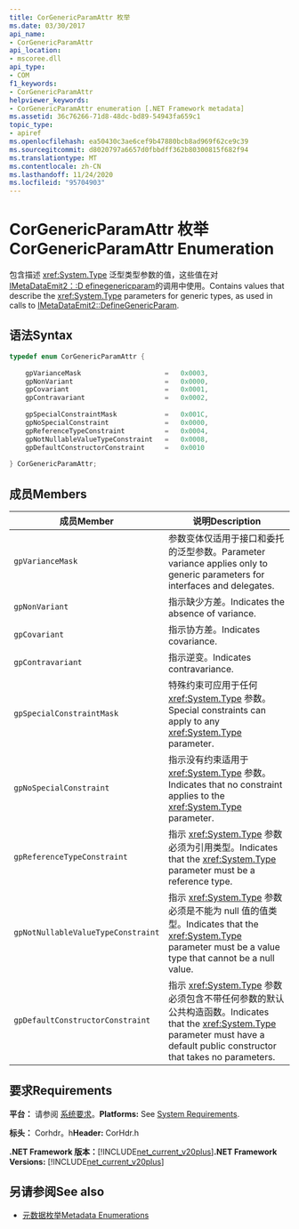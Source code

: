 ```yaml
---
title: CorGenericParamAttr 枚举
ms.date: 03/30/2017
api_name:
- CorGenericParamAttr
api_location:
- mscoree.dll
api_type:
- COM
f1_keywords:
- CorGenericParamAttr
helpviewer_keywords:
- CorGenericParamAttr enumeration [.NET Framework metadata]
ms.assetid: 36c76266-71d8-48dc-bd89-54943fa659c1
topic_type:
- apiref
ms.openlocfilehash: ea50430c3ae6cef9b47880bcb8ad969f62ce9c39
ms.sourcegitcommit: d8020797a6657d0fbbdff362b80300815f682f94
ms.translationtype: MT
ms.contentlocale: zh-CN
ms.lasthandoff: 11/24/2020
ms.locfileid: "95704903"
---
```

# <a name="corgenericparamattr-enumeration"></a><span data-ttu-id="7265c-102">CorGenericParamAttr 枚举</span><span class="sxs-lookup"><span data-stu-id="7265c-102">CorGenericParamAttr Enumeration</span></span>

<span data-ttu-id="7265c-103">包含描述 <xref:System.Type> 泛型类型参数的值，这些值在对 [IMetaDataEmit2：:D efinegenericparam](imetadataemit2-definegenericparam-method.md)的调用中使用。</span><span class="sxs-lookup"><span data-stu-id="7265c-103">Contains values that describe the <xref:System.Type> parameters for generic types, as used in calls to [IMetaDataEmit2::DefineGenericParam](imetadataemit2-definegenericparam-method.md).</span></span>  
  
## <a name="syntax"></a><span data-ttu-id="7265c-104">语法</span><span class="sxs-lookup"><span data-stu-id="7265c-104">Syntax</span></span>  
  
```cpp  
typedef enum CorGenericParamAttr {  
  
    gpVarianceMask                     =   0x0003,  
    gpNonVariant                       =   0x0000,
    gpCovariant                        =   0x0001,  
    gpContravariant                    =   0x0002,  
  
    gpSpecialConstraintMask            =   0x001C,  
    gpNoSpecialConstraint              =   0x0000,  
    gpReferenceTypeConstraint          =   0x0004,
    gpNotNullableValueTypeConstraint   =   0x0008,  
    gpDefaultConstructorConstraint     =   0x0010  
  
} CorGenericParamAttr;  
```  
  
## <a name="members"></a><span data-ttu-id="7265c-105">成员</span><span class="sxs-lookup"><span data-stu-id="7265c-105">Members</span></span>  
  
|<span data-ttu-id="7265c-106">成员</span><span class="sxs-lookup"><span data-stu-id="7265c-106">Member</span></span>|<span data-ttu-id="7265c-107">说明</span><span class="sxs-lookup"><span data-stu-id="7265c-107">Description</span></span>|  
|------------|-----------------|  
|`gpVarianceMask`|<span data-ttu-id="7265c-108">参数变体仅适用于接口和委托的泛型参数。</span><span class="sxs-lookup"><span data-stu-id="7265c-108">Parameter variance applies only to generic parameters for interfaces and delegates.</span></span>|  
|`gpNonVariant`|<span data-ttu-id="7265c-109">指示缺少方差。</span><span class="sxs-lookup"><span data-stu-id="7265c-109">Indicates the absence of variance.</span></span>|  
|`gpCovariant`|<span data-ttu-id="7265c-110">指示协方差。</span><span class="sxs-lookup"><span data-stu-id="7265c-110">Indicates covariance.</span></span>|  
|`gpContravariant`|<span data-ttu-id="7265c-111">指示逆变。</span><span class="sxs-lookup"><span data-stu-id="7265c-111">Indicates contravariance.</span></span>|  
|`gpSpecialConstraintMask`|<span data-ttu-id="7265c-112">特殊约束可应用于任何 <xref:System.Type> 参数。</span><span class="sxs-lookup"><span data-stu-id="7265c-112">Special constraints can apply to any <xref:System.Type> parameter.</span></span>|  
|`gpNoSpecialConstraint`|<span data-ttu-id="7265c-113">指示没有约束适用于 <xref:System.Type> 参数。</span><span class="sxs-lookup"><span data-stu-id="7265c-113">Indicates that no constraint applies to the <xref:System.Type> parameter.</span></span>|  
|`gpReferenceTypeConstraint`|<span data-ttu-id="7265c-114">指示 <xref:System.Type> 参数必须为引用类型。</span><span class="sxs-lookup"><span data-stu-id="7265c-114">Indicates that the <xref:System.Type> parameter must be a reference type.</span></span>|  
|`gpNotNullableValueTypeConstraint`|<span data-ttu-id="7265c-115">指示 <xref:System.Type> 参数必须是不能为 null 值的值类型。</span><span class="sxs-lookup"><span data-stu-id="7265c-115">Indicates that the <xref:System.Type> parameter must be a value type that cannot be a null value.</span></span>|  
|`gpDefaultConstructorConstraint`|<span data-ttu-id="7265c-116">指示 <xref:System.Type> 参数必须包含不带任何参数的默认公共构造函数。</span><span class="sxs-lookup"><span data-stu-id="7265c-116">Indicates that the <xref:System.Type> parameter must have a default public constructor that takes no parameters.</span></span>|  
  
## <a name="requirements"></a><span data-ttu-id="7265c-117">要求</span><span class="sxs-lookup"><span data-stu-id="7265c-117">Requirements</span></span>  

 <span data-ttu-id="7265c-118">**平台：** 请参阅 [系统要求](../../get-started/system-requirements.md)。</span><span class="sxs-lookup"><span data-stu-id="7265c-118">**Platforms:** See [System Requirements](../../get-started/system-requirements.md).</span></span>  
  
 <span data-ttu-id="7265c-119">**标头：** Corhdr。h</span><span class="sxs-lookup"><span data-stu-id="7265c-119">**Header:** CorHdr.h</span></span>  
  
 <span data-ttu-id="7265c-120">**.NET Framework 版本：**[!INCLUDE[net_current_v20plus](../../../../includes/net-current-v20plus-md.md)]</span><span class="sxs-lookup"><span data-stu-id="7265c-120">**.NET Framework Versions:** [!INCLUDE[net_current_v20plus](../../../../includes/net-current-v20plus-md.md)]</span></span>  
  
## <a name="see-also"></a><span data-ttu-id="7265c-121">另请参阅</span><span class="sxs-lookup"><span data-stu-id="7265c-121">See also</span></span>

- [<span data-ttu-id="7265c-122">元数据枚举</span><span class="sxs-lookup"><span data-stu-id="7265c-122">Metadata Enumerations</span></span>](metadata-enumerations.md)
